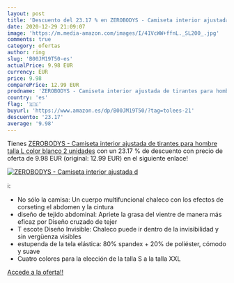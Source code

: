 ```yaml
---
layout: post
title: 'Descuento del 23.17 % en ZEROBODYS - Camiseta interior ajustada d'
date: 2020-12-29 21:09:07
image: 'https://m.media-amazon.com/images/I/41VcWW+ffnL._SL200_.jpg'
comments: true
category: ofertas
author: ring
slug: 'B00JM19T50-es'
actualPrice: 9.98 EUR
currency: EUR
price: 9.98
comparePrice: 12.99 EUR
prodname: 'ZEROBODYS - Camiseta interior ajustada de tirantes para hombre  talla L  color blanco  2 unidades'
country: 'es'
flag: '🇪🇸'
buyurl: 'https://www.amazon.es/dp/B00JM19T50/?tag=tolees-21'
descuento: '23.17'
average: '9.98'
---
```


Tienes [ZEROBODYS - Camiseta interior ajustada de tirantes para hombre  talla L  color blanco  2 unidades](https://www.amazon.es/dp/B00JM19T50/?tag=tolees-21) con un 23.17 % de descuento con precio de oferta de 9.98 EUR (original: 12.99 EUR) en el siguiente enlace!

[![ZEROBODYS - Camiseta interior ajustada d](https://m.media-amazon.com/images/I/41VcWW+ffnL._SL200_.jpg)](https://www.amazon.es/dp/B00JM19T50/?tag=tolees-21)

ℹ️:

- No sólo la camisa: Un cuerpo multifuncional chaleco con los efectos de corseting el abdomen y la cintura
- diseño de tejido abdominal: Apriete la grasa del vientre de manera más eficaz por Diseño cruzado de tejer
- T escote Diseño Invisible: Chaleco puede ir dentro de la invisibilidad y sin vergüenza visibles
- estupenda de la tela elástica: 80% spandex + 20% de poliéster, cómodo y suave
- Cuatro colores para la elección de la talla S a la talla XXL

[Accede a la oferta!!](https://www.amazon.es/dp/B00JM19T50/?tag=tolees-21)
